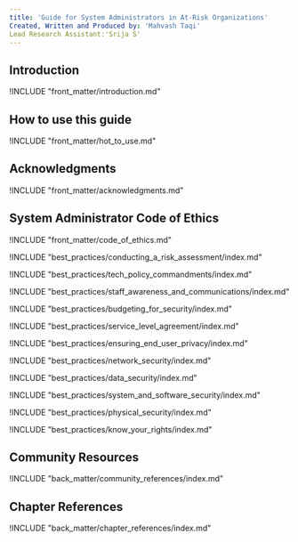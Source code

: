 ```yaml
---
title: 'Guide for System Administrators in At‐Risk Organizations'
Created, Written and Produced by: 'Mahvash Taqi'
Lead Research Assistant:'Srija S'
---
```


## Introduction

!INCLUDE "front_matter/introduction.md"

## How to use this guide

!INCLUDE "front_matter/hot_to_use.md"

## Acknowledgments

!INCLUDE "front_matter/acknowledgments.md"

## System Administrator Code of Ethics

!INCLUDE "front_matter/code_of_ethics.md"

!INCLUDE "best_practices/conducting_a_risk_assessment/index.md"

!INCLUDE "best_practices/tech_policy_commandments/index.md"

!INCLUDE "best_practices/staff_awareness_and_communications/index.md"

!INCLUDE "best_practices/budgeting_for_security/index.md"

!INCLUDE "best_practices/service_level_agreement/index.md"

!INCLUDE "best_practices/ensuring_end_user_privacy/index.md"

!INCLUDE "best_practices/network_security/index.md"

!INCLUDE "best_practices/data_security/index.md"

!INCLUDE "best_practices/system_and_software_security/index.md"

!INCLUDE "best_practices/physical_security/index.md"

!INCLUDE "best_practices/know_your_rights/index.md"

## Community Resources

!INCLUDE "back_matter/community_references/index.md"

## Chapter References

!INCLUDE "back_matter/chapter_references/index.md"
